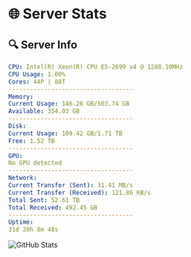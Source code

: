 # 🌐 Server Stats
## 🔍 Server Info
```yaml
CPU: Intel(R) Xeon(R) CPU E5-2699 v4 @ 1288.10MHz
CPU Usage: 1.00%
Cores: 44P | 88T
-----------------------------------
Memory:
Current Usage: 146.26 GB/503.74 GB
Available: 354.03 GB
-----------------------------------
Disk:
Current Usage: 109.42 GB/1.71 TB
Free: 1.52 TB
-----------------------------------
GPU:
No GPU detected
-----------------------------------
Network:
Current Transfer (Sent): 31.41 MB/s
Current Transfer (Received): 121.86 KB/s
Total Sent: 52.61 TB
Total Received: 492.45 GB
-----------------------------------
Uptime:
31d 20h 8m 48s
```
![GitHub Stats](https://img.shields.io/badge/Updated-2025-04-08_17:31:37-blue)